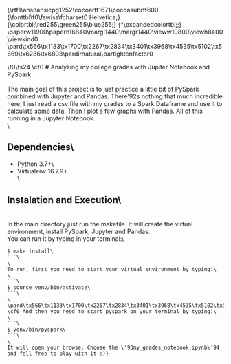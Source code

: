 {\rtf1\ansi\ansicpg1252\cocoartf1671\cocoasubrtf600
{\fonttbl\f0\fswiss\fcharset0 Helvetica;}
{\colortbl;\red255\green255\blue255;}
{\*\expandedcolortbl;;}
\paperw11900\paperh16840\margl1440\margr1440\vieww10800\viewh8400\viewkind0
\pard\tx566\tx1133\tx1700\tx2267\tx2834\tx3401\tx3968\tx4535\tx5102\tx5669\tx6236\tx6803\pardirnatural\partightenfactor0

\f0\fs24 \cf0 # Analyzing my college grades with Jupiter Notebook and PySpark\
\
The main goal of this project is to just practice a little bit of PySpark combined with Jupyter and Pandas. There\'92s nothing that much incredible here, I just read a csv file with my grades to a Spark Dataframe and use it to calculate some data. Then I plot a few graphs with Pandas. All of this running in a Jupyter Notebook.\
\
## Dependencies\
- Python 3.7+\
- Virtualenv 16.7.9+\
\
## Instalation and Execution\
\
In the main directory just run the makefile. It will create the virtual environment, install PySpark, Jupyter and Pandas.\
You can run it by typing in your terminal:\
```\
$ make install\
```\
\
To run, first you need to start your virtual environment by typing:\
\
```\
$ source venv/bin/activate\
```\
\
\pard\tx566\tx1133\tx1700\tx2267\tx2834\tx3401\tx3968\tx4535\tx5102\tx5669\tx6236\tx6803\pardirnatural\partightenfactor0
\cf0 And then you need to start pyspark on your terminal by typing:\
\
```\
$ venv/bin/pyspark\
```\
\
It will open your browse. Choose the \'93my_grades_notebook.ipynb\'94 and fell free to play with it :)}